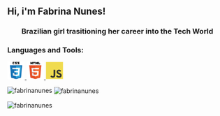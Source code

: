 ## Hi, i'm Fabrina Nunes! 
<h3 align="center">Brazilian girl trasitioning her career into the Tech World</h3>


<h3 align="left">Languages and Tools:</h3>
<p align="left"> <a href="https://www.w3schools.com/css/" target="_blank"> <img src="https://raw.githubusercontent.com/devicons/devicon/master/icons/css3/css3-original-wordmark.svg" alt="css3" width="40" height="40"/> </a> <a href="https://www.w3.org/html/" target="_blank"> <img src="https://raw.githubusercontent.com/devicons/devicon/master/icons/html5/html5-original-wordmark.svg" alt="html5" width="40" height="40"/> </a> <a href="https://developer.mozilla.org/en-US/docs/Web/JavaScript" target="_blank"> <img src="https://raw.githubusercontent.com/devicons/devicon/master/icons/javascript/javascript-original.svg" alt="javascript" width="40" height="40"/> </a> </p>

<p><img align="left" src="https://github-readme-stats.vercel.app/api/top-langs?username=fabrinanunes&show_icons=true&locale=en&layout=compact" alt="fabrinanunes" /></p>

<p>&nbsp;<img align="center" src="https://github-readme-stats.vercel.app/api?username=fabrinanunes&show_icons=true&locale=en" alt="fabrinanunes" /></p>

<p><img align="center" src="https://github-readme-streak-stats.herokuapp.com/?user=fabrinanunes&" alt="fabrinanunes" /></p>


<!---
fabrinanunes/fabrinanunes is a ✨ special ✨ repository because its `README.md` (this file) appears on your GitHub profile.
You can click the Preview link to take a look at your changes.
--->
